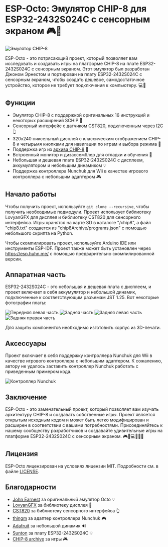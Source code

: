 # ESP-Octo: Эмулятор CHIP-8 для ESP32-2432S024C с сенсорным экраном 🎮👾

![Эмулятор CHIP-8](/doc/play.png)

ESP-Octo - это потрясающий проект, который позволяет вам исследовать и создавать игры на платформе CHIP-8 на плате ESP32-2432S024C с сенсорным экраном. Этот эмулятор был разработан Джоном Эрнестом и портирован на плату ESP32-2432S024C с сенсорным экраном, чтобы создать дешевое, самодостаточное устройство, которое не требует подключения к компьютеру. 💻🔌

## Функции

- Эмулятор CHIP-8 с поддержкой оригинальных 16 инструкций и некоторых расширений SCHIP 📝
- Сенсорный интерфейс с датчиком CST820, подключенным через I2C 👆
- 320x240 пиксельный дисплей с классическим отображением CHIP-8 и четырьмя кнопками для навигации по играм и выбора режима 📱
- Поддержка игр из [архива CHIP-8](https://johnearnest.github.io/chip8Archive/) 📁
- Встроенный монитор и дизассемблер для отладки и обучения 🔧
- Небольшая и дешевая плата ESP32-2432S024C с дисплеем, аккумулятором и небольшим динамиком 💡
- Поддержка контроллера Nunchuk для Wii в качестве игрового контроллера с небольшим адаптером 🎮

## Начало работы

Чтобы получить проект, используйте `git clone --recursive`, чтобы получить необходимые подмодули. Проект использует библиотеку LovyanGFX для дисплея и библиотеку CST820 для сенсорного интерфейса. Игры хранятся на карте SD в каталоге "/chip8", а файл "chip8.txt" создается из "chip8Archive/programs.json" с помощью небольшого скрипта на Python.

Чтобы скомпилировать проект, используйте Arduino IDE или инструменты ESP-IDF. Проект также может быть установлен через https://esp.huhn.me/ с помощью предварительно скомпилированной версии.

## Аппаратная часть

ESP32-2432S024C - это небольшая и дешевая плата с дисплеем, и проект включает в себя аккумулятор и небольшой динамик, подключенные к соответствующим разъемам JST 1.25. Вот некоторые фотографии платы:

![Передняя левая часть](/doc/board-frontleft.jpg)
![Задняя часть](/doc/board-back.jpg)
![Задняя левая часть](/doc/board-backleft.jpg)
![Задняя правая часть](/doc/board-backright.jpg)

Для защиты компонентов необходимо изготовить корпус из 3D-печати.

## Аксессуары

Проект включает в себя поддержку контроллера Nunchuk для Wii в качестве игрового контроллера с небольшим адаптером. К сожалению, автору не удалось заставить контроллер Nunchuk работать с приведенным примером кода.

![Контроллер Nunchuk](/doc/wii-nunchuk.jpg)

## Заключение

ESP-Octo - это замечательный проект, который позволяет вам изучать архитектуру CHIP-8 и создавать собственные игры. Проект является открытым исходным кодом и может быть легко модифицирован и расширен в соответствии с вашими потребностями. Присоединяйтесь к нашему сообществу разработчиков и создавайте удивительные игры на платформе ESP32-2432S024C с сенсорным экраном. 🎮👾💻🔧👩‍💻

## Лицензия

ESP-Octo лицензирован на условиях лицензии MIT. Подробности см. в файле [LICENSE](https://github.com/huhn/esp-octo/blob/main/LICENSE).

## Благодарности

- [John Earnest](https://github.com/JohnEarnest) за оригинальный эмулятор Octo 💡
- [LovyanGFX](https://github.com/lovyan03/LovyanGFX) за библиотеку дисплея 📱
- [CST820](https://github.com/NoosaHydro/2.4inch_ESP32-2432S024.git) за библиотеку сенсорного интерфейса 👆
- [thingm](https://labs.thingm.com) за адаптер контроллера Nunchuk 🎮
- [Adafruit](https://www.adafruit.com/) за небольшой динамик 🔊
- [Sunton](https://www.sunton.com/) за плату ESP32-2432S024C 💡
- [CHIP-8 archive](https://johnearnest.github.io/chip8Archive/) за игры 🎮
